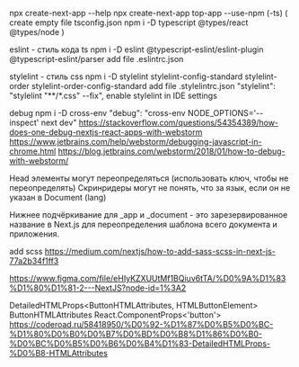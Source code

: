 npx create-next-app --help
npx create-next-app top-app --use-npm (-ts)
(
create empty file tsconfig.json
npm i -D typescript @types/react @types/node
)

eslint - стиль кода ts
npm i -D eslint @typescript-eslint/eslint-plugin @typescript-eslint/parser
add file .eslintrc.json

stylelint - стиль css
npm i -D stylelint stylelint-config-standard stylelint-order stylelint-order-config-standard
add file .stylelintrc.json
"stylelint": "stylelint \"**/*.css\" --fix",
enable stylelint in IDE settings

debug
npm i -D cross-env
"debug": "cross-env NODE_OPTIONS='--inspect' next dev"
https://stackoverflow.com/questions/54354389/how-does-one-debug-nextjs-react-apps-with-webstorm
https://www.jetbrains.com/help/webstorm/debugging-javascript-in-chrome.html
https://blog.jetbrains.com/webstorm/2018/01/how-to-debug-with-webstorm/


Head элементы могут переопределяться (использовать ключ, чтобы не переопределять)
Скринридеры могут не понять, что за язык, если он не указан в Document (lang)

Нижнее подчёркивание для _app и _document - это зарезервированное название в Next.js для переопределения шаблона всего документа и приложения.

add scss https://medium.com/nextjs/how-to-add-sass-scss-in-next-js-77a2b34f1ff3

https://www.figma.com/file/eHIyKZXUUtMf1BQiuv6tTA/%D0%9A%D1%83%D1%80%D1%81-2---NextJS?node-id=1%3A2



DetailedHTMLProps<ButtonHTMLAttributes<HTMLButtonElement>, HTMLButtonElement>
ButtonHTMLAttributes <HTMLButtonElement>
React.ComponentProps<'button'>
https://coderoad.ru/58418950/%D0%92-%D1%87%D0%B5%D0%BC-%D1%80%D0%B0%D0%B7%D0%BD%D0%B8%D1%86%D0%B0-%D0%BC%D0%B5%D0%B6%D0%B4%D1%83-DetailedHTMLProps-%D0%B8-HTMLAttributes